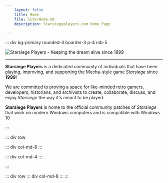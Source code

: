 ```yaml
---
    layout: false
    title: Home
    file: Site/Home.md
    description: Starsiegeplayers.com Home Page

---
```


<script>
import HomeData from "../../src/store/home.js";
import TileGroup from "../../src/components/TileGroup.svelte";
import DiscordOnline from "../../src/components/DiscordOnline.svelte";
import News from "../../src/components/News.svelte";
</script>

::: div bg-primary rounded-3 boarder-3 p-4 mb-5

<img src="/static/img/logo.png" alt="Starsiege Players - Keeping the dream alive since 1999" />

<hr />

**Starsiege Players** is a dedicated community of individuals that have been playing, improving, and supporting the
Mecha-style game *Starsiege* since **1999**!

We are committed to proving a space for like-minded retro gamers, developers, historians, and archivists to create,
collaborate, discuss, and enjoy *Starsiege* the way it's meant to be played.

**Starsiege Players** is home to the official community patches of *Starsiege* that work on modern Windows computers and
is compatible with Windows 10

:::

::: div row

::: div col-md-8
<TileGroup tiles={HomeData.TileData} />
:::

::: div col-md-4
<DiscordOnline guildID={HomeData.Discord.GuildID} invite={HomeData.Discord.Invite} theme={HomeData.Discord.Theme}/>
:::

:::

::: div row
::: div col-md-8
<News header="Community News" limit=5 />
:::
:::
